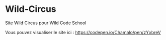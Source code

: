 # Wild-Circus
Site Wild Circus pour Wild Code School

Vous pouvez visualiser le site ici : https://codepen.io/Chamalo/pen/zYxbreV
